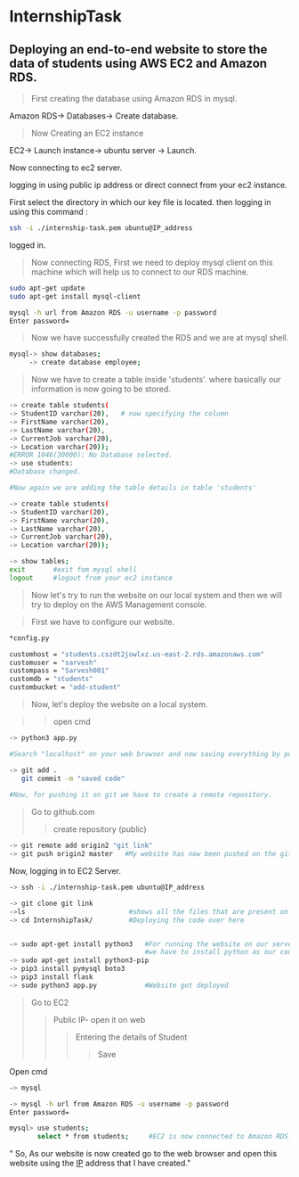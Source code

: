 # InternshipTask

## Deploying an end-to-end website to store the data of students using AWS EC2 and Amazon RDS.

>First creating the database using Amazon RDS in mysql.

Amazon RDS-> Databases-> Create database.

> Now Creating an EC2 instance
 
EC2-> Launch instance-> ubuntu server -> Launch.

Now connecting to ec2 server.

logging in using public ip address or direct connect from your ec2 instance.

First select the directory in which our key file is located. then logging in using this command : 

```bash
ssh -i ./internship-task.pem ubuntu@IP_address

```
logged in.

> Now connecting RDS, First we need to deploy mysql client on this machine which will help us to connect to our RDS machine.

```bash
sudo apt-get update
sudo apt-get install mysql-client 

mysql -h url from Amazon RDS -u username -p password
Enter password=

```
> Now we have successfully created the RDS and we are at mysql shell.

```bash
mysql-> show databases;
     -> create database employee;
```
> Now we have to create a table inside 'students'.
where basically our information is now going to be stored.

```bash
-> create table students(
-> StudentID varchar(20),   # now specifying the column
-> FirstName varchar(20),
-> LastName varchar(20),
-> CurrentJob varchar(20),
-> Location varchar(20));
#ERROR 1046(30000): No Database selected.
-> use students:
#Database changed.

#Now again we are adding the table details in table 'students'

-> create table students(
-> StudentID varchar(20),  
-> FirstName varchar(20),
-> LastName varchar(20),
-> CurrentJob varchar(20),
-> Location varchar(20));

-> show tables;
exit       #exit fom mysql shell
logout     #logout from your ec2 instance
```
>Now let's try to run the website on our local system and then we will try to deploy on the AWS Management console.

>First we have to configure our website.

```bash
*config.py

customhost = "students.cszdt2jowlxz.us-east-2.rds.amazonaws.com"
customuser = "sarvesh"
custompass = "Sarvesh001"
customdb = "students"
custombucket = "add-student"

```
>Now, let's deploy the website on a local system.

> >open cmd

```bash
-> python3 app.py

#Search "localhost" on your web browser and now saving everything by pushing it to on github.

-> git add .
   git commit -m "saved code"
   
#Now, for pushing it on git we have to create a remote repository.

```
> Go to github.com
>>create repository  (public)

```bash
-> git remote add origin2 "git link"      
-> git push origin2 master   #My website has now been pushed on the github.

```
Now, logging in to EC2 Server.

```bash
-> ssh -i ./internship-task.pem ubuntu@IP_address

-> git clone git link
->ls                          #shows all the files that are present on our repository
-> cd InternshipTask/         #Deploying the code over here


-> sudo apt-get install python3   #For running the website on our server
                                  #we have to install python as our code is on this language.
-> sudo apt-get install python3-pip   
-> pip3 install pymysql boto3
-> pip3 install flask
-> sudo python3 app.py            #Website got deployed

```
>Go to EC2
>>Public IP- open it on web
>>>Entering the details of Student
>>>>Save

Open cmd

```bash
-> mysql

-> mysql -h url from Amazon RDS -u username -p password
Enter password=

mysql> use students;
       select * from students;     #EC2 is now connected to Amazon RDS.

```

" So, As our website is now created go to the web browser and open this website using the [IP](http://3.141.164.147:5000/add) address that I have created."










